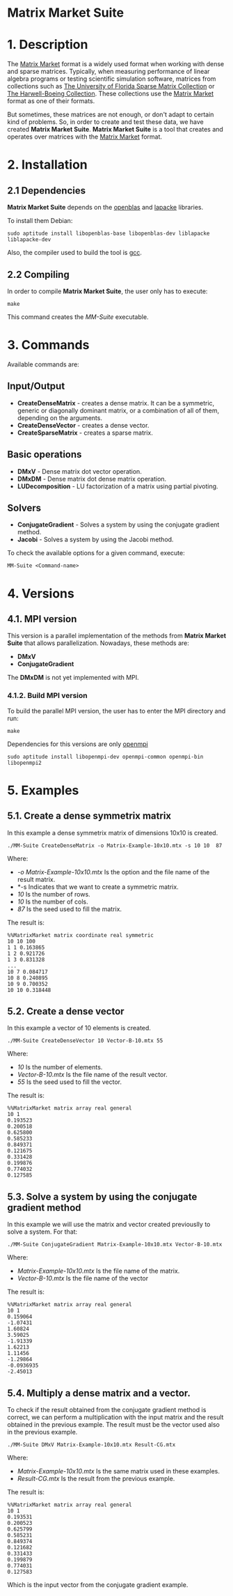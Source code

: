 # Matrix Market Suite

# 1. Description
The [Matrix Market][1] format is a widely used format when working with dense and sparse matrices. Typically, when measuring performance of linear algebra programs or testing scientific simulation software, matrices from collections such as [The University of Florida Sparse Matrix Collection][7] or [The Harwell-Boeing Collection][8]. These collections use the [Matrix Market][1] format as one of their formats.

But sometimes, these matrices are not enough, or don't adapt to certain kind of problems. So, in order to create and test these data, we have created **Matrix Market Suite**. **Matrix Market Suite** is a tool that creates and operates over matrices with the [Matrix Market][1] format.

# 2. Installation
## 2.1 Dependencies
**Matrix Market Suite** depends on the [openblas][2] and [lapacke][3] libraries.

To install them Debian:

	sudo aptitude install libopenblas-base libopenblas-dev liblapacke liblapacke-dev

Also, the compiler used to build the tool is [gcc][4].

## 2.2 Compiling
In order to compile **Matrix Market Suite**, the user only has to execute:

	make

This command creates the *MM-Suite* executable.

# 3. Commands

Available commands are:

## Input/Output
* **CreateDenseMatrix** - creates a dense matrix. It can be a symmetric, generic or diagonally dominant matrix, or a combination of all of them, depending on the arguments.
* **CreateDenseVector** - creates a dense vector.
* **CreateSparseMatrix** - creates a sparse matrix.

## Basic operations
* **DMxV** - Dense matrix dot vector operation.
* **DMxDM** - Dense matrix dot dense matrix operation.
* **LUDecomposition** - LU factorization of a matrix using partial pivoting.

## Solvers
* **ConjugateGradient** - Solves a system by using the conjugate gradient method.
* **Jacobi** - Solves a system by using the Jacobi method.

To check the available options for a given command, execute:

    MM-Suite <Command-name>

# 4. Versions
## 4.1. MPI version
This version is a parallel implementation of the methods from **Matrix Market Suite** that allows parallelization. Nowadays, these methods are:

* **DMxV**
* **ConjugateGradient**

The **DMxDM** is not yet implemented with MPI.

### 4.1.2. Build MPI version
To build the parallel MPI version, the user has to enter the MPI directory and run:

	make
	
Dependencies for this versions are only [openmpi][9]

	sudo aptitude install libopenmpi-dev openmpi-common openmpi-bin libopenmpi2


# 5. Examples
## 5.1. Create a dense symmetrix matrix
In this example a dense symmetrix matrix of dimensions 10x10 is created.

	./MM-Suite CreateDenseMatrix -o Matrix-Example-10x10.mtx -s 10 10  87
	
Where:
* *-o Matrix-Example-10x10.mtx* Is the option and the file name of the result matrix.
* *-s Indicates that we want to create a symmetric matrix.
* *10* Is the number of rows.
* *10* Is the number of cols.
* *87* Is the seed used to fill the matrix.

The result is:

	%%MatrixMarket matrix coordinate real symmetric
	10 10 100
	1 1 0.163865
	1 2 0.921726
	1 3 0.831328
	...
	10 7 0.084717
	10 8 0.240895
	10 9 0.700352
	10 10 0.318448

## 5.2. Create a dense vector
In this example a vector of 10 elements is created.

	./MM-Suite CreateDenseVector 10 Vector-B-10.mtx 55
	
Where:
* *10* Is the number of elements.
* *Vector-B-10.mtx* Is the file name of the result vector.
* *55* Is the seed used to fill the vector.

The result is:

	%%MatrixMarket matrix array real general
	10 1
	0.193523
	0.200518
	0.625800
	0.585233
	0.849371
	0.121675
	0.331428
	0.199876
	0.774032
	0.127585


## 5.3. Solve a system by using the conjugate gradient method
In this example we will use the matrix and vector created previouslly to solve a system. For that:

	./MM-Suite ConjugateGradient Matrix-Example-10x10.mtx Vector-B-10.mtx
	
Where:
* *Matrix-Example-10x10.mtx* Is the file name of the matrix.
* *Vector-B-10.mtx* Is the file name of the vector

The result is:

	%%MatrixMarket matrix array real general
	10 1
	0.159064
	-1.07431
	1.60824
	3.59025
	-1.91339
	1.62213
	1.11456
	-1.29864
	-0.0936935
	-2.45013
	
## 5.4. Multiply a dense matrix and a vector.
To check if the result obtained from the conjugate gradient method is correct, we can perform a multiplication with the input matrix and the result obtained in the previous example. The result must be the vector used also in the previous example.

	./MM-Suite DMxV Matrix-Example-10x10.mtx Result-CG.mtx
	
Where:
* *Matrix-Example-10x10.mtx* Is the same matrix used in these examples.
* *Result-CG.mtx* Is the result from the previous example.

The result is:

	%%MatrixMarket matrix array real general
	10 1
	0.193531
	0.200523
	0.625799
	0.585231
	0.849374
	0.121682
	0.331433
	0.199879
	0.774031
	0.127583
	
Which is the input vector from the conjugate gradient example.

[1]: http://math.nist.gov/MatrixMarket/
[2]: http://www.openblas.net/
[3]: http://www.netlib.org/lapack/lapacke.html
[4]: https://gcc.gnu.org/
[5]: https://gcc.gnu.org/fortran/
[6]: https://www.mpich.org/
[7]: https://www.cise.ufl.edu/research/sparse/matrices/
[8]: http://math.nist.gov/MatrixMarket/data/Harwell-Boeing/
[9]: https://www.open-mpi.org/
